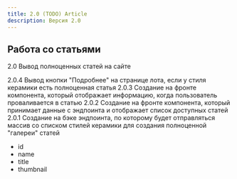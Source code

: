 ```yaml
---
title: 2.0 (TODO) Article
description: Версия 2.0
---
```


## Работа со статьями

2.0 Вывод полноценных статей на сайте

2.0.4 Вывод кнопки "Подробнее" на странице лота, если у стиля керамики есть полноценная статья
2.0.3 Создание на фронте компонента, который отображает информацию, когда пользователь проваливается в статью
2.0.2 Создание на фронте компонента, который принимает данные с эндпоинта и отображает список доступных статей
2.0.1 Создание на бэке эндпоинта, по которому будет отправляться массив со списком стилей керамики для создания полноценной "галереи" статей
- id
- name
- title
- thumbnail
